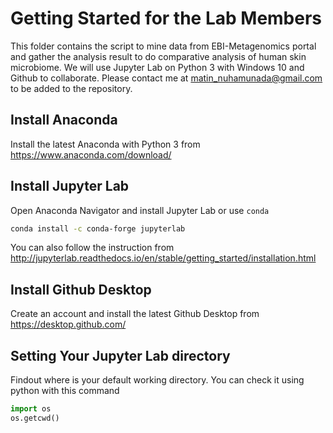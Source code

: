 # Getting Started for the Lab Members
This folder contains the script to mine data from EBI-Metagenomics portal and gather the analysis result to do comparative analysis of human skin microbiome. We will use Jupyter Lab on Python 3 with Windows 10 and Github to collaborate. Please contact me at matin_nuhamunada@gmail.com to be added to the repository.

## Install Anaconda
Install the latest Anaconda with Python 3 from https://www.anaconda.com/download/

## Install Jupyter Lab
Open Anaconda Navigator and install Jupyter Lab or use `conda`
```bash
conda install -c conda-forge jupyterlab
```
You can also follow the instruction from http://jupyterlab.readthedocs.io/en/stable/getting_started/installation.html

## Install Github Desktop
Create an account and install the latest Github Desktop from https://desktop.github.com/

## Setting Your Jupyter Lab directory
Findout where is your default working directory. You can check it using python with this command
```python
import os
os.getcwd()
```
